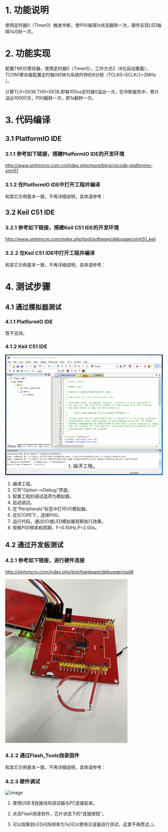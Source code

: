 # 1. 功能说明
使用定时器0（Timer0）触发中断，使P00每隔1s状态翻转一次，硬件实现LED每隔1s闪烁一次。

# 2. 功能实现

配置TMOD寄存器，使用定时器0（Timer0），工作方式2（8位自动重载），TCON1寄存器配置定时器0时钟为系统时钟的6分频（TCLK0=SCLK/2=2MHz ）。

计算TL0=0X38,TH0=0X38,即每100us定时器0溢出一次，在中断服务中，累计溢出10000次，P00翻转一次，即1s翻转一次。

# 3. 代码编译

## 3.1 PlatformIO IDE

### 3.1.1 参考如下链接，搭建PlatformIO IDE的开发环境

http://www.sinhmicro.com.cn/index.php/more/blog/vscode-platformio-sinh51

### 3.1.2 在PlatformIO IDE中打开工程并编译

和其它示例基本一致，不再详细说明，具体请参考：

[](sinhmicro/platform-sinhmicro_sinh51/examples/ss881x/led-blink/doc/readme.md)

## 3.2 Keil C51 IDE

### 3.2.1 参考如下链接，搭建Keil C51 IDE的开发环境

http://www.sinhmicro.com/index.php/tool/software/debugger/sinh51_keil

### 3.2.2 在Keil C51 IDE中打开工程并编译

和其它示例基本一致，不再详细说明，具体请参考：

[](../../led-blink/doc/readme.md)

# 4. 测试步骤

## 4.1 通过模拟器测试
### 4.1.1 PlatformIO IDE

暂不支持。

### 4.1.2 Keil C51 IDE
![image](./timer0-timer-simulator.gif)
1. 编译工程。
2. 打开"Option-->Debug"界面。
3. 配置工程的调试选项为模拟器。
4. 启动调试。
5. 在“Peripherals”标签中打开I/O模拟器。
6. 在SCOPE下，选择P00。
7. 运行代码，通过I/O或LED模拟器观察执行效果。
8. 观察P00频率和周期，F=0.50Hz,P=2.00s。

## 4.2 通过开发板测试

### 4.2.1 参考如下链接，进行硬件连接

http://sinhmicro.com/index.php/tool/hardware/debugger/ssd8

![image](./timer0-timer-hardware.gif)

### 4.2.2 通过Flash_Tools烧录固件

和其它示例基本一致，不再详细说明，具体请参考：

[](../../led-blink/doc/readme.md)

### 4.2.3 硬件调试

![image](./timer0-timer-debug.gif)

1. 使用USB B连接线将调试器与PC连接起来。

2. 点击Flash烧录软件，芯片状态下的“连接按钮”。

3. 可以观察到LED闪烁频率为1s(可以使用示波器自行测试，这里不再赘述。)。


